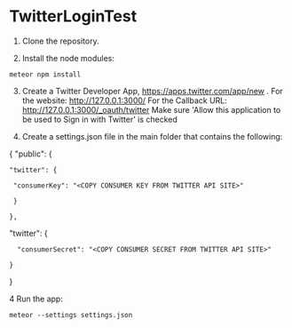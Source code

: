 # TwitterLoginTest

1. Clone the repository.

2. Install the node modules: 
  ```
  meteor npm install
  ```
  
3. Create a Twitter Developer App,  https://apps.twitter.com/app/new .
  For the website: http://127.0.0.1:3000/
  For the Callback URL: http://127.0.0.1:3000/_oauth/twitter
  Make sure 'Allow this application to be used to Sign in with Twitter' is checked

4. Create a settings.json file in the main folder that contains the following:
  
  {
   "public": {
    
    "twitter": {
      
     "consumerKey": "<COPY CONSUMER KEY FROM TWITTER API SITE>" 
     
     }
      
    },
    
   "twitter": {
    
      "consumerSecret": "<COPY CONSUMER SECRET FROM TWITTER API SITE>" 
      
    }
    
  }

4 Run the app: 
  ```
  meteor --settings settings.json
  ```

